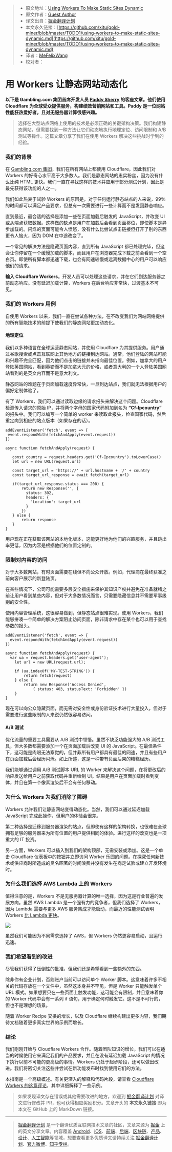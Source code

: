 > * 原文地址：[Using Workers To Make Static Sites Dynamic](https://blog.cloudflare.com/using-workers-to-make-static-sites-dynamic/)
> * 原文作者：[Guest Author](https://blog.cloudflare.com/author/guest-author/)
> * 译文出自：[掘金翻译计划](https://github.com/xitu/gold-miner)
> * 本文永久链接：[https://github.com/xitu/gold-miner/blob/master/TODO1/using-workers-to-make-static-sites-dynamic.md](https://github.com/xitu/gold-miner/blob/master/TODO1/using-workers-to-make-static-sites-dynamic.md)
> * 译者：[MeFelixWang](https://github.com/MeFelixWang)
> * 校对者：

# 用 Workers 让静态网站动态化

**以下是 Gambling.com 集团首席开发人员 [Paddy Sherry](https://www.linkedin.com/in/paddy-sherry-a7420a47/) 的客座文章。他们使用 Cloudflare 为全球受众提供服务，构建绩效营销网站和工具。Paddy 是一位网站性能狂热爱好者，且对无服务器计算很感兴趣。**

> 选择在大型站点网络上使用的技术是必须正确的关键架构决策。我们构建静态网站，但需要找到一种方法让它们动态地执行地理定位、访问限制和 A/B 测试等操作。这篇文章分享了我们在使用 Workers 解决这些挑战时学到的经验。

### 我们的背景

在 [Gambling.com 集团](https://www.gambling.com/corporate)，我们在所有网站上都使用 Cloudflare，因此我们对 Workers 的好奇心水平高于大多数人。我们是静态网站的忠实粉丝，因为没有什么比纯 HTML 更快。我们一直在寻找这样的技术并应用于部分测试计划，因此是最先获得该功能的人之一。

我们如此热衷于试验 Workers 的原因是，对于任何运行静态站点的人来说，99％ 的时间都可以满足产品要求，但总有一次需要进行一些计算而不是发回静态响应。

直到最近，最合适的选择是添加一些在页面加载后触发的 JavaScript，并改变 UI 或从端点获取数据。这样做的缺点是用户在加载后会看到页面移位，即使脚本是异步加载的。闪烁的页面可能令人愤怒，没有什么比尝试点击链接但打开了别的东西更令人恼火，因为 DOM 在中途改变了。

一个常见的解决方法是隐藏页面内容，直到所有 JavaScript 都已处理完毕，但这会让你停留在一个缓慢加载的脚本，而且用户在浏览器完成下载之前会看到一个空白页。即使所有脚本都迅速下载，也会有网速较慢或远离数据中心的用户可以响应他们的请求。

**输入 Cloudflare Workers**。开发人员可以处理这些请求，并在它们到达服务器之前动态响应。没有延迟加载计算，Workers 在后台响应非常快，过渡基本不可见。

### 我们的 Workers 用例

自使用 Workers 以来，我们一直在尝试各种方法，在不改变我们为网站网络提供的所有智能技术的前提下使我们的静态网站更加动态化。

#### 地理定位

我们以多种语言在全球运营静态网站，并使用 Cloudflare 为其提供服务。用户通过谷歌搜索或点击互联网上其他地方的链接到达网站。通常，他们登陆的网站可能和兴趣不完全匹配，因为他们点击的链接并未指向最佳位置。例如，加拿大的用户登陆英国网站，看到英镑而不是加拿大元的价格，或者意大利的一个人登陆美国网站看到的是英文内容而不是意大利文。

静态网站的难题在于页面加载速度异常快，一旦到达站点，我们就无法根据用户的偏好定制体验了。

有了 Workers，我们可以通过读取边缘的请求报头来解决这个问题。Cloudflare 检测传入请求的原始 IP，并将两个字母的国家代码附加到名为 **“Cf-Ipcountry”**  的报头中。我们可以编写一个简单的 worker 来读取此报头，检查国家代码，然后重定向到相应的站点版本（如果存在的话）。

```
addEventListener('fetch', event => {
 event.respondWith(fetchAndApply(event.request))
})

async function fetchAndApply(request) {

   const country = request.headers.get('Cf-Ipcountry').toLowerCase() 
   let url = new URL(request.url)

   const target_url = 'https://' + url.hostname + '/' + country
   const target_url_response = await fetch(target_url)

   if(target_url_response.status === 200) {
       return new Response('', {
         status: 302,
         headers: {
           'Location': target_url
         }
       })     
   } else {
       return response
   }
}
```

用户现在正在获取该网站的本地化版本，这能更好地为他们的兴趣服务，并且跳出率更低，因为内容是根据他们的位置定制的。

### 限制对内容的访问

对于大多数网站，有时页面需要在线但不向公众开放。例如，代理商在最终获准之前向客户展示的新登陆页。

在某些情况下，公司可能需要多层安全措施来保护其知识产权并避免在准备就绪之前让用户看到某些内容，但对于大多数情况而言，只需要隐藏信息并不需要军事级别的安全性。

使用内容管理系统，这很容易做到，但静态站点很难实现。使用 Workers，我们能够拼凑一个简单的解决方案阻止访问页面，除非请求中存在某个也可以用于查找参数的报头。

```
addEventListener('fetch', event => {
  event.respondWith(fetchAndApply(event.request))
})

async function fetchAndApply(request) {  
  var ua = request.headers.get('user-agent');
    let url = new URL(request.url);

    if (ua.indexOf('MY-TEST-STRING')) {
        return fetch(request)
    } else {
        return new Response('Access Denied',
            { status: 403, statusText: 'Forbidden' })
    }
}
```

现在可以向公众隐藏页面，而无需对安全性或身份验证技术进行大量投入，但对于需要进行这些限制的人来说仍然很容易访问。

#### A/B 测试

优化流量的重要工具需要从 A/B 测试中领悟。虽然不缺乏功能强大的 A/B 测试工具，但大多数都需要添加一个在页面加载后改变 UI 的 JavaScript。在最佳条件下，这可能是肉眼无法察觉的，但并非所有用户都具有最佳的网速，并且有些用户在页面加载后会经历闪烁。如上所述，这是一种带有负面后果的糟糕经历。

我们能够通过调用 A/B 测试脚本 URL 的 Worker 来解决这个问题，在将更改后的响应发送给用户之前获取代码并重新绘制 UI。结果是用户在页面加载时看到变体，并且在第一个像素渲染后不会有任何移动。

### 为什么 Workers 为我们消除了障碍

Workers 允许我们让静态网站变得动态化。当然，我们可以通过延迟加载 JavaScript 完成此操作，但用户的体验会很差。

第二种选择是迁移到服务器渲染的站点，但即使有这样的架构转换，也很难在全球拥有足够的服务器来为所有位置的用户提供相同的体验。进行这样的改变也是一项重大的 IT 投资。

另一方面，Workers 可以插入到我们的架构顶部，无需安装或添加。这是一个单击 Cloudflare 仪表板中的按钮并立即访问 Worker 乐园的问题。在探究任何新技术或供应商时所造成的臭名昭著的时间浪费并没有发生在商定试验或建立开发环境时。

### 为什么我们选择 AWS Lambda 上的 Workers

值得注意的是，Workers 不是无服务器计算的唯一选择，因为这是行业普遍的发展方向。虽然 AWS Lambda 是一个强有力的竞争者，但我们选择了 Workers，因为 Lambda 需要与更多 AWS 服务集成才能启动，而最近的性能测试表明 Workers [比 Lambda 更快](https://blog.cloudflare.com/serverless-performance-comparison-workers-lambda/)。

![](https://blog.cloudflare.com/content/images/2018/08/Screen-Shot-2018-08-15-at-12.15.55-PM-1-1.png)

虽然我们可能因为不同需求选择了 AWS，但 Workers 仍然更容易启动，且运行迅速。

### 我们希望看到的改进

尽管我们获得了压倒性的批准，但我们还是希望看到一些额外的东西。

除非你有企业计划，否则账户当前可以访问单个 Worker 脚本。这意味着许多不相关的代码存放在一个文件中，虽然这本身并不罕见，但是 Worker 只能触发单个 URL 模式。如果想要只在一些页面上触发功能，这可能会有限制，并且意味着你的 Worker 代码中会有一系列 if 语句，用于确定何时触发它。这不是不可行的，但也不是理想的场景。

随着 Worker Recipe 交换的增长，以及 Cloudflare 继续构建出更多内容，我们期待文档随着更多真实世界的示例而增长。

### 结论

我们刚刚开始与 Cloudflare Workers 合作。随着团队知识的增长，我们可以在适当的时候使用它来满足我们的产品要求，并且在没有延迟加载 JavaScript 的情况下执行以前不可能的更高级的事情。Workers 仍处于起步阶段，还可以做出改进。我们将密切关注这些并尝试在新功能发布时找到使用它们的方法。

本指南是一个高级概述。有关更深入的解释和代码片段，请查看 [Cloudflare Workers 的这篇评论](https://leaderinternet.com/blog/cloudflare-workers-review)，其中详细解释了一些示例。

> 如果发现译文存在错误或其他需要改进的地方，欢迎到 [掘金翻译计划](https://github.com/xitu/gold-miner) 对译文进行修改并 PR，也可获得相应奖励积分。文章开头的 **本文永久链接** 即为本文在 GitHub 上的 MarkDown 链接。


---

> [掘金翻译计划](https://github.com/xitu/gold-miner) 是一个翻译优质互联网技术文章的社区，文章来源为 [掘金](https://juejin.im) 上的英文分享文章。内容覆盖 [Android](https://github.com/xitu/gold-miner#android)、[iOS](https://github.com/xitu/gold-miner#ios)、[前端](https://github.com/xitu/gold-miner#前端)、[后端](https://github.com/xitu/gold-miner#后端)、[区块链](https://github.com/xitu/gold-miner#区块链)、[产品](https://github.com/xitu/gold-miner#产品)、[设计](https://github.com/xitu/gold-miner#设计)、[人工智能](https://github.com/xitu/gold-miner#人工智能)等领域，想要查看更多优质译文请持续关注 [掘金翻译计划](https://github.com/xitu/gold-miner)、[官方微博](http://weibo.com/juejinfanyi)、[知乎专栏](https://zhuanlan.zhihu.com/juejinfanyi)。
